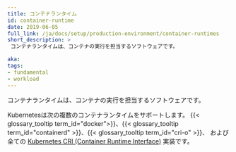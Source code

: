 ```yaml
---
title: コンテナランタイム
id: container-runtime
date: 2019-06-05
full_link: /ja/docs/setup/production-environment/container-runtimes
short_description: >
 コンテナランタイムは、コンテナの実行を担当するソフトウェアです。

aka:
tags:
- fundamental
- workload
---
```

 コンテナランタイムは、コンテナの実行を担当するソフトウェアです。

<!--more-->

Kubernetesは次の複数のコンテナランタイムをサポートします。
{{< glossary_tooltip term_id="docker">}}、{{< glossary_tooltip term_id="containerd" >}}、{{< glossary_tooltip term_id="cri-o" >}}、
および全ての
[Kubernetes CRI (Container Runtime Interface)](https://github.com/kubernetes/community/blob/master/contributors/devel/sig-node/container-runtime-interface.md)
実装です。
